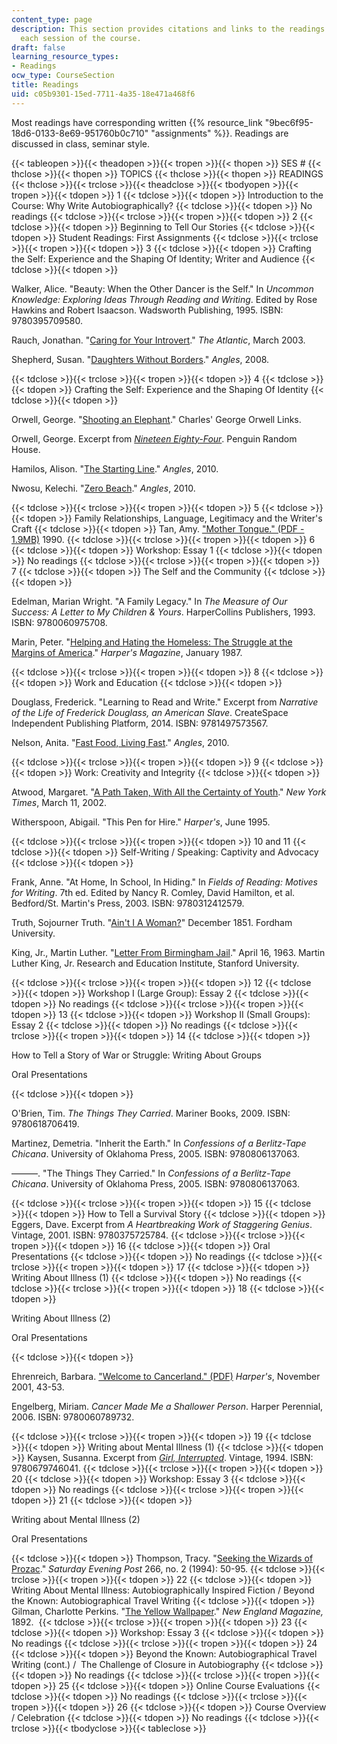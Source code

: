 ```yaml
---
content_type: page
description: This section provides citations and links to the readings assigned for
  each session of the course.
draft: false
learning_resource_types:
- Readings
ocw_type: CourseSection
title: Readings
uid: c05b9301-15ed-7711-4a35-18e471a468f6
---
```

Most readings have corresponding written {{% resource_link "9bec6f95-18d6-0133-8e69-951760b0c710" "assignments" %}}. Readings are discussed in class, seminar style.

{{< tableopen >}}{{< theadopen >}}{{< tropen >}}{{< thopen >}}
SES #
{{< thclose >}}{{< thopen >}}
TOPICS
{{< thclose >}}{{< thopen >}}
READINGS
{{< thclose >}}{{< trclose >}}{{< theadclose >}}{{< tbodyopen >}}{{< tropen >}}{{< tdopen >}}
1
{{< tdclose >}}{{< tdopen >}}
Introduction to the Course: Why Write Autobiographically?
{{< tdclose >}}{{< tdopen >}}
No readings
{{< tdclose >}}{{< trclose >}}{{< tropen >}}{{< tdopen >}}
2
{{< tdclose >}}{{< tdopen >}}
Beginning to Tell Our Stories
{{< tdclose >}}{{< tdopen >}}
Student Readings: First Assignments
{{< tdclose >}}{{< trclose >}}{{< tropen >}}{{< tdopen >}}
3
{{< tdclose >}}{{< tdopen >}}
Crafting the Self: Experience and the Shaping Of Identity; Writer and Audience
{{< tdclose >}}{{< tdopen >}}

Walker, Alice. "Beauty: When the Other Dancer is the Self." In *Uncommon Knowledge: Exploring Ideas Through Reading and Writing*. Edited by Rose Hawkins and Robert Isaacson. Wadsworth Publishing, 1995. ISBN: 9780395709580.

Rauch, Jonathan. "[Caring for Your Introvert](http://www.theatlantic.com/magazine/archive/2003/03/caring-for-your-introvert/302696/)." *The Atlantic*, March 2003.

Shepherd, Susan. "[Daughters Without Borders](http://web.mit.edu/angles2008/angles_Susan_Shepherd.html)." *Angles*, 2008.

{{< tdclose >}}{{< trclose >}}{{< tropen >}}{{< tdopen >}}
4
{{< tdclose >}}{{< tdopen >}}
Crafting the Self: Experience and the Shaping Of Identity
{{< tdclose >}}{{< tdopen >}}

Orwell, George. "[Shooting an Elephant](http://www.online-literature.com/orwell/887/)." Charles' George Orwell Links.

Orwell, George. Excerpt from [*Nineteen Eighty-Four*](https://www.penguin.co.uk/articles/2015/nineteen-eighty-four-by-george-orwell.html). Penguin Random House.

Hamilos, Alison. "[The Starting Line](http://web.mit.edu/angles/angles_Allison_Hamilos.html)." *Angles*, 2010.

Nwosu, Kelechi. "[Zero Beach](http://web.mit.edu/angles/angles_Kelechi_Nwosu.html)." *Angles*, 2010.

{{< tdclose >}}{{< trclose >}}{{< tropen >}}{{< tdopen >}}
5
{{< tdclose >}}{{< tdopen >}}
Family Relationships, Language, Legitimacy and the Writer's Craft
{{< tdclose >}}{{< tdopen >}}
Tan, Amy. ["Mother Tongue." (PDF - 1.9MB)](http://theessayexperiencefall2013.qwriting.qc.cuny.edu/files/2013/09/Mother-Tongue-by-Amy-Tan.pdf) 1990.
{{< tdclose >}}{{< trclose >}}{{< tropen >}}{{< tdopen >}}
6
{{< tdclose >}}{{< tdopen >}}
Workshop: Essay 1
{{< tdclose >}}{{< tdopen >}}
No readings
{{< tdclose >}}{{< trclose >}}{{< tropen >}}{{< tdopen >}}
7
{{< tdclose >}}{{< tdopen >}}
The Self and the Community
{{< tdclose >}}{{< tdopen >}}

Edelman, Marian Wright. "A Family Legacy." In *The Measure of Our Success: A Letter to My Children & Yours*. HarperCollins Publishers, 1993. ISBN: 9780060975708. 

Marin, Peter. "[Helping and Hating the Homeless: The Struggle at the Margins of America](http://harpers.org/archive/1987/01/helping-and-hating-the-homeless-the-struggle-at-the-margins-of-america/)." *Harper's Magazine*, January 1987.

{{< tdclose >}}{{< trclose >}}{{< tropen >}}{{< tdopen >}}
8
{{< tdclose >}}{{< tdopen >}}
Work and Education
{{< tdclose >}}{{< tdopen >}}

Douglass, Frederick. "Learning to Read and Write." Excerpt from *Narrative of the Life of Frederick Douglass, an American Slave*. CreateSpace Independent Publishing Platform, 2014. ISBN: 9781497573567.

Nelson, Anita. "[Fast Food, Living Fast](http://web.mit.edu/angles/2010_Anita_Nelson.html)." *Angles*, 2010.

{{< tdclose >}}{{< trclose >}}{{< tropen >}}{{< tdopen >}}
9
{{< tdclose >}}{{< tdopen >}}
Work: Creativity and Integrity
{{< tdclose >}}{{< tdopen >}}

Atwood, Margaret. "[A Path Taken, With All the Certainty of Youth](http://www.nytimes.com/2002/03/11/arts/writers-on-writing-a-path-taken-with-all-the-certainty-of-youth.html)." *New York Times*, March 11, 2002.

Witherspoon, Abigail. "This Pen for Hire." *Harper's*, June 1995.

{{< tdclose >}}{{< trclose >}}{{< tropen >}}{{< tdopen >}}
10 and 11
{{< tdclose >}}{{< tdopen >}}
Self-Writing / Speaking: Captivity and Advocacy
{{< tdclose >}}{{< tdopen >}}

Frank, Anne. "At Home, In School, In Hiding." In *Fields of Reading: Motives for Writing*. 7th ed. Edited by Nancy R. Comley, David Hamilton, et al. Bedford/St. Martin's Press, 2003. ISBN: 9780312412579.

Truth, Sojourner Truth. "[Ain't I A Woman?](http://www.fordham.edu/halsall/mod/sojtruth-woman.asp)" December 1851. Fordham University.

King, Jr., Martin Luther. "[Letter From Birmingham Jail](https://www.africa.upenn.edu/Articles_Gen/Letter_Birmingham.html)." April 16, 1963. Martin Luther King, Jr. Research and Education Institute, Stanford University.

{{< tdclose >}}{{< trclose >}}{{< tropen >}}{{< tdopen >}}
12
{{< tdclose >}}{{< tdopen >}}
Workshop I (Large Group): Essay 2
{{< tdclose >}}{{< tdopen >}}
No readings
{{< tdclose >}}{{< trclose >}}{{< tropen >}}{{< tdopen >}}
13
{{< tdclose >}}{{< tdopen >}}
Workshop II (Small Groups): Essay 2
{{< tdclose >}}{{< tdopen >}}
No readings
{{< tdclose >}}{{< trclose >}}{{< tropen >}}{{< tdopen >}}
14
{{< tdclose >}}{{< tdopen >}}

How to Tell a Story of War or Struggle: Writing About Groups

Oral Presentations

{{< tdclose >}}{{< tdopen >}}

O'Brien, Tim. *The Things They Carried*. Mariner Books, 2009. ISBN: 9780618706419.

Martinez, Demetria. "Inherit the Earth." In *Confessions of a Berlitz-Tape Chicana*. University of Oklahoma Press, 2005. ISBN: 9780806137063.

———. "The Things They Carried." In *Confessions of a Berlitz-Tape Chicana*. University of Oklahoma Press, 2005. ISBN: 9780806137063.

{{< tdclose >}}{{< trclose >}}{{< tropen >}}{{< tdopen >}}
15
{{< tdclose >}}{{< tdopen >}}
How to Tell a Survival Story
{{< tdclose >}}{{< tdopen >}}
Eggers, Dave. Excerpt from *A Heartbreaking Work of Staggering Genius*. Vintage, 2001. ISBN: 9780375725784.
{{< tdclose >}}{{< trclose >}}{{< tropen >}}{{< tdopen >}}
16
{{< tdclose >}}{{< tdopen >}}
Oral Presentations
{{< tdclose >}}{{< tdopen >}}
No readings
{{< tdclose >}}{{< trclose >}}{{< tropen >}}{{< tdopen >}}
17
{{< tdclose >}}{{< tdopen >}}
Writing About Illness (1)
{{< tdclose >}}{{< tdopen >}}
No readings
{{< tdclose >}}{{< trclose >}}{{< tropen >}}{{< tdopen >}}
18
{{< tdclose >}}{{< tdopen >}}

Writing About Illness (2)

Oral Presentations

{{< tdclose >}}{{< tdopen >}}

Ehrenreich, Barbara. ["Welcome to Cancerland." (PDF)](http://pinkribbonblues.org/wp-content/uploads/2010/08/Ehrenreich-2001-WelcomeToCancerland-Harpers.pdf) *Harper's*, November 2001, 43-53.

Engelberg, Miriam. *Cancer Made Me a Shallower Person*. Harper Perennial, 2006. ISBN: 9780060789732.

{{< tdclose >}}{{< trclose >}}{{< tropen >}}{{< tdopen >}}
19
{{< tdclose >}}{{< tdopen >}}
Writing about Mental Illness (1)
{{< tdclose >}}{{< tdopen >}}
Kaysen, Susanna. Excerpt from [*Girl, Interrupted*](https://www.bookbrowse.com/excerpts/index.cfm?book_number=241). Vintage, 1994. ISBN: 9780679746041.
{{< tdclose >}}{{< trclose >}}{{< tropen >}}{{< tdopen >}}
20
{{< tdclose >}}{{< tdopen >}}
Workshop: Essay 3
{{< tdclose >}}{{< tdopen >}}
No readings
{{< tdclose >}}{{< trclose >}}{{< tropen >}}{{< tdopen >}}
21
{{< tdclose >}}{{< tdopen >}}

Writing about Mental Illness (2)

Oral Presentations

{{< tdclose >}}{{< tdopen >}}
Thompson, Tracy. "[Seeking the Wizards of Prozac](http://connection.ebscohost.com/c/articles/9404211704/seeking-wizards-prozac)." *Saturday Evening Post* 266, no. 2 (1994): 50-95.
{{< tdclose >}}{{< trclose >}}{{< tropen >}}{{< tdopen >}}
22
{{< tdclose >}}{{< tdopen >}}
Writing About Mental Illness: Autobiographically Inspired Fiction / Beyond the Known: Autobiographical Travel Writing
{{< tdclose >}}{{< tdopen >}}
Gilman, Charlotte Perkins. "[The Yellow Wallpaper](https://www.nlm.nih.gov/exhibition/theliteratureofprescription/exhibitionAssets/digitalDocs/The-Yellow-Wall-Paper.pdf)." *New England Magazine,* 1892. 
{{< tdclose >}}{{< trclose >}}{{< tropen >}}{{< tdopen >}}
23
{{< tdclose >}}{{< tdopen >}}
Workshop: Essay 3
{{< tdclose >}}{{< tdopen >}}
No readings
{{< tdclose >}}{{< trclose >}}{{< tropen >}}{{< tdopen >}}
24
{{< tdclose >}}{{< tdopen >}}
Beyond the Known: Autobiographical Travel Writing (cont.) /  The Challenge of Closure in Autobiography
{{< tdclose >}}{{< tdopen >}}
No readings
{{< tdclose >}}{{< trclose >}}{{< tropen >}}{{< tdopen >}}
25
{{< tdclose >}}{{< tdopen >}}
Online Course Evaluations
{{< tdclose >}}{{< tdopen >}}
No readings
{{< tdclose >}}{{< trclose >}}{{< tropen >}}{{< tdopen >}}
26
{{< tdclose >}}{{< tdopen >}}
Course Overview / Celebration
{{< tdclose >}}{{< tdopen >}}
No readings
{{< tdclose >}}{{< trclose >}}{{< tbodyclose >}}{{< tableclose >}}